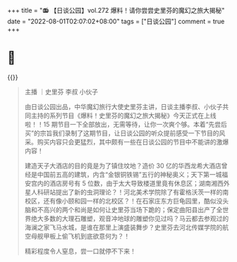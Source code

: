 +++
title = "📻 【日谈公园】vol.272 爆料！请你尝尝史里芬的魔幻之旅大揭秘"
date = "2022-08-01T02:07:02+08:00"
tags = ["日谈公园"]
comment = true
+++

# 🎲

{{<music url="https://link.jscdn.cn/1drv/aHR0cHM6Ly8xZHJ2Lm1zL3UvcyFBbEdINUpERFN3Z3RpSlJwallSMEFPS1JfTTNPVXc_ZT1HNGM1TWM.m4a" name="vol.272 爆料！请你尝尝史里芬的魔幻之旅大揭秘" artist="日谈公园" cover="https://link.jscdn.cn/1drv/aHR0cHM6Ly8xZHJ2Lm1zL3UvcyFBbEdINUpERFN3Z3RpSlJoak1mbVR2RmFJbEdOZVE_ZT01N0ZHTEo.jpg" mutex=false >}}

> 主播 ｜史里芬 李叔 小伙子
>
> 由日谈公园出品，中华魔幻旅行大使史里芬主讲，日谈主播李叔、小伙子共同主持的系列节目《爆料！史里芬的魔幻之旅大揭秘》今天正式在上线啦！！15 期节目一下全部放出，无需等待，让你一次爽个够。本着“先尝后买”的宗旨我们录制了这期节目，让日谈公园的听众提前感受一下节目的风采。购买内容只会更猛烈，其中颇有一些在日谈公园的节目中不能讲的激爆内容！
>
> 建造天子大酒店的目的竟是为了镇住坟地？造价 30 亿的华西龙希大酒店曾经是中国前五高的建筑，内含“金银铜铁锡”五行的神秘奥义；天下第一城福安宫内的酒店房号有 5 位数，由于太大导致楼道里竟有休息区；湖南湘西外星人科研站提出了新的虫洞理论？！河北美术学院除了有霍格沃茨一样的南校区，还有像小颐和园一样的北校区？！在石家庄东方巨龟园里，酷似没头脑和不高兴的两个和尚是如何让史里芬当场下跪的；保定曲阳县出产了全世界绝大多数的大理石雕塑，观音冲地球的雕塑你见过吗？马云都去参观过的海澜之家飞马水城，是谁在那里上演盛装舞步？史里芬去河北传媒学院的航空母舰甲板上偷飞机到底欲意何为？！
>
> 精彩程度令人窒息，尝一口就停不下来！
